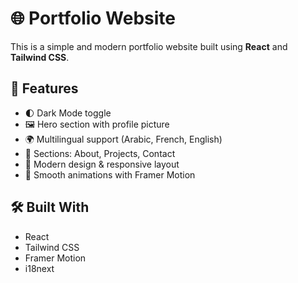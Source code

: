 # 🌐 Portfolio Website

This is a simple and modern portfolio website built using **React** and **Tailwind CSS**.

## 🚀 Features

- 🌓 Dark Mode toggle
- 🖼️ Hero section with profile picture
- 🌍 Multilingual support (Arabic, French, English)
- 🧩 Sections: About, Projects, Contact
- 🎨 Modern design & responsive layout
- 💫 Smooth animations with Framer Motion

## 🛠️ Built With

- React
- Tailwind CSS
- Framer Motion
- i18next


